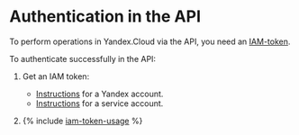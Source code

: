 # Authentication in the API

To perform operations in Yandex.Cloud via the API, you need an [IAM-token](../iam/concepts/authorization/iam-token.md).

To authenticate successfully in the API:

1. Get an IAM token:
    * [Instructions](../iam/operations/iam-token/create.md) for a Yandex account.
    * [Instructions](../iam/operations/iam-token/create-for-sa.md) for a service account.

2. {% include [iam-token-usage](iam-token-usage.md) %}

